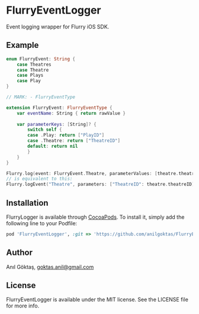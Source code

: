 # FlurryEventLogger

Event logging wrapper for Flurry iOS SDK.

## Example

```swift
enum FlurryEvent: String {
    case Theatres
    case Theatre
    case Plays
    case Play
}

// MARK: - FlurryEventType

extension FlurryEvent: FlurryEventType {
    var eventName: String { return rawValue }
    
    var parameterKeys: [String]? {
        switch self {
        case .Play: return ["PlayID"]
        case .Theatre: return ["TheatreID"]
        default: return nil
        }
    }
}
```

```swift
Flurry.log(event: FlurryEvent.Theatre, parameterValues: [theatre.theatreID])
// is equivalent to this:
Flurry.logEvent("Theatre", parameters: ["TheatreID": theatre.theatreID])
```

## Installation

FlurryLogger is available through [CocoaPods](http://cocoapods.org). To install
it, simply add the following line to your Podfile:

```ruby
pod 'FlurryEventLogger', :git => 'https://github.com/anilgoktas/FlurryEventLogger.git'
```

## Author

Anıl Göktaş, goktas.anil@gmail.com

## License

FlurryEventLogger is available under the MIT license. See the LICENSE file for more info.


